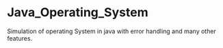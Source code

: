 # Java_Operating_System
Simulation of operating System in java with error handling and many other features.
